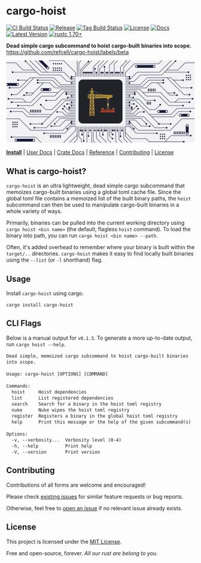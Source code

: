 # cargo-hoist 

[![CI Build Status]][actions]
[![Release]][actions]
[![Tag Build Status]][actions]
[![License]][mit-license]
[![Docs]][Docs-rs]
[![Latest Version]][crates.io]
[![rustc 1.70+]][Rust 1.70]

[CI Build Status]: https://img.shields.io/github/actions/workflow/status/refcell/cargo-hoist/ci.yml?branch=main&label=build
[Tag Build Status]: https://img.shields.io/github/actions/workflow/status/refcell/cargo-hoist/tag.yml?branch=main&label=tag
[Release]: https://img.shields.io/github/actions/workflow/status/refcell/cargo-hoist/release.yml?branch=main&label=release
[actions]: https://github.com/refcell/cargo-hoist/actions?query=branch%3Amain
[Latest Version]: https://img.shields.io/crates/v/cargo-hoist.svg
[crates.io]: https://crates.io/crates/cargo-hoist
[rustc 1.70+]: https://img.shields.io/badge/rustc_1.70+-lightgray.svg?label=msrv
[Rust 1.70]: https://blog.rust-lang.org/2023/06/01/Rust-1.70.0.html
[License]: https://img.shields.io/badge/license-MIT-7795AF.svg
[mit-license]: https://github.com/refcell/cargo-hoist/blob/main/LICENSE.md
[Docs-rs]: https://docs.rs/cargo-hoist/
[Docs]: https://img.shields.io/docsrs/cargo-hoist.svg?color=319e8c&label=docs.rs

**Dead simple cargo subcommand to hoist cargo-built binaries into scope.** https://github.com/refcell/cargo-hoist/labels/beta

![](./etc/banner.png)

**[Install](#usage)**
| [User Docs](#what-is-cargo-hoist)
| [Crate Docs][crates.io]
| [Reference][Docs-rs]
| [Contributing](#contributing)
| [License](#license)

## What is cargo-hoist?

`cargo-hoist` is an ultra lightweight, dead simple cargo subcommand that memoizes cargo-built binaries using
a global toml cache file. Since the global toml file contains a memoized list of the built binary paths, the
`hoist` subcommand can then be used to manipulate cargo-built binaries in a whole variety of ways.

Primarily, binaries can be pulled into the current working directory using `cargo hoist <bin name>` (the default,
flagless `hoist` command). To load the binary into path, you can run `cargo hoist <bin name> --path`.

Often, it's added overhead to remember where your binary is built within the `target/..` directories.
`cargo-hoist` makes it easy to find locally built binaries using the `--list` (or `-l` shorthand) flag.

## Usage

Install `cargo-hoist` using cargo.

```text
cargo install cargo-hoist
```

## CLI Flags

Below is a manual output for `v0.1.5`.
To generate a more up-to-date output, run `cargo hoist --help`. 

```text
Dead simple, memoized cargo subcommand to hoist cargo-built binaries into scope.

Usage: cargo-hoist [OPTIONS] [COMMAND]

Commands:
  hoist     Hoist dependencies
  list      List registered dependencies
  search    Search for a binary in the hoist toml registry
  nuke      Nuke wipes the hoist toml registry
  register  Registers a binary in the global hoist toml registry
  help      Print this message or the help of the given subcommand(s)

Options:
  -v, --verbosity...  Verbosity level (0-4)
  -h, --help          Print help
  -V, --version       Print version
```

## Contributing

Contributions of all forms are welcome and encouraged!

Please check [existing issues][issues] for similar feature requests or bug reports.

Otherwise, feel free to [open an issue][oissue] if no relevant issue already exists.

[issues]: https://github.com/refcell/cargo-hoist/issues
[oissue]: https://github.com/refcell/cargo-hoist/issues/new


## License

This project is licensed under the [MIT License][mit-license].

Free and open-source, forever. *All our rust are belong to you.*
